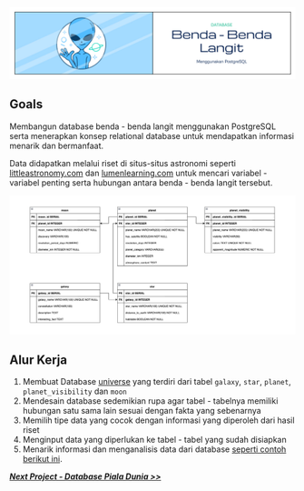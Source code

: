 ![Cover](https://github.com/dipintoo/universe_database/blob/main/img/Cover_1.jpg)

## Goals

Membangun database benda - benda langit menggunakan PostgreSQL serta menerapkan konsep relational database untuk mendapatkan informasi menarik dan bermanfaat.

Data didapatkan melalui riset di situs-situs astronomi seperti [littleastronomy.com](https://littleastronomy.com/) dan [lumenlearning.com](https://courses.lumenlearning.com/suny-astronomy/) untuk mencari variabel - variabel penting serta hubungan antara benda - benda langit tersebut.

![Cover](https://github.com/dipintoo/universe_database/blob/main/img/Database%20Design.png)

## Alur Kerja

1. Membuat Database [universe](https://github.com/dipintoo/universe_database/blob/main/universe.sql) yang terdiri dari tabel `galaxy`, `star`, `planet`, `planet_visibility` dan `moon`
2. Mendesain database sedemikian rupa agar tabel - tabelnya memiliki hubungan satu sama lain sesuai dengan fakta yang sebenarnya
3. Memilih tipe data yang cocok dengan informasi yang diperoleh dari hasil riset
4. Menginput data yang diperlukan ke tabel - tabel yang sudah disiapkan
5. Menarik informasi dan menganalisis data dari database [seperti contoh berikut ini](https://github.com/dipintoo/universe_database/blob/main/analysis_queries.sql).


  
[**_Next Project - Database Piala Dunia >>_**](https://github.com/dipintoo/worldcup_database)
